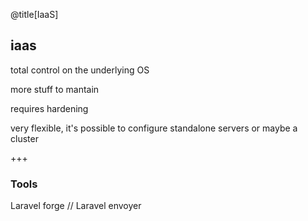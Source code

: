@title[IaaS]
## iaas
<p class="fragment text-left text-07">total control on the underlying OS</p>
<p class="fragment text-left text-07">more stuff to mantain</p>
<p class="fragment text-left text-07">requires hardening</p>
<p class="fragment text-left text-07">very flexible, it's possible to configure standalone servers or maybe a cluster</p>

+++
### Tools
<p class="fragment text-left text-07">Laravel forge // Laravel envoyer</p>
